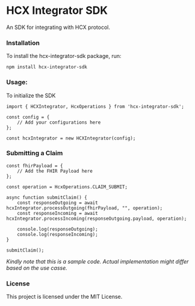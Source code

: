 # HCX Integrator SDK
An SDK for integrating with HCX protocol.

### Installation
To install the hcx-integrator-sdk package, run:
```
npm install hcx-integrator-sdk
```

### Usage:
To initialize the SDK
```
import { HCXIntegrator, HcxOperations } from 'hcx-integrator-sdk';

const config = {
    // Add your configurations here
};

const hcxIntegrator = new HCXIntegrator(config);
```
### Submitting a Claim

```
const fhirPayload = {
    // Add the FHIR Payload here
};

const operation = HcxOperations.CLAIM_SUBMIT;

async function submitClaim() {
    const responseOutgoing = await hcxIntegrator.processOutgoing(fhirPayload, "", operation);
    const responseIncoming = await hcxIntegrator.processIncoming(responseOutgoing.payload, operation);

    console.log(responseOutgoing);
    console.log(responseIncoming);
}

submitClaim();
```
*Kindly note that this is a sample code. Actual implementation might differ based on the use casse.*

### License
This project is licensed under the MIT License.
